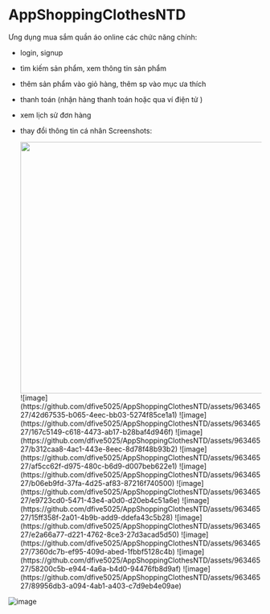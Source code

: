 # AppShoppingClothesNTD
Ưng dụng mua sắm quần áo online
các chức năng chính:
- login, signup
- tìm kiếm sản phẩm, xem thông tin sản phẩm
- thêm sản phẩm vào giỏ hàng, thêm sp vào mục ưa thích
- thanh toán (nhận hàng thanh toán hoặc qua ví điện tử )
- xem lịch sử đơn hàng
- thay đổi thông tin cá nhân
  Screenshots:
  
  <img src="https://github.com/dfive5025/AppShoppingClothesNTD/assets/96346527/42d67535-b065-4eec-bb03-5274f85ce1a1" width=800 height=500>
  ![image](https://github.com/dfive5025/AppShoppingClothesNTD/assets/96346527/42d67535-b065-4eec-bb03-5274f85ce1a1)
  ![image](https://github.com/dfive5025/AppShoppingClothesNTD/assets/96346527/167c5149-c618-4473-ab17-b28baf4d946f)
  ![image](https://github.com/dfive5025/AppShoppingClothesNTD/assets/96346527/b312caa8-4ac1-443e-8eec-8d78f48b93b2)
  ![image](https://github.com/dfive5025/AppShoppingClothesNTD/assets/96346527/af5cc62f-d975-480c-b6d9-d007beb622e1)
  ![image](https://github.com/dfive5025/AppShoppingClothesNTD/assets/96346527/b06eb9fd-37fa-4d25-af83-87216f740500)
  ![image](https://github.com/dfive5025/AppShoppingClothesNTD/assets/96346527/e9723cd0-5471-43e4-a0d0-d20eb4c51a6e)
  ![image](https://github.com/dfive5025/AppShoppingClothesNTD/assets/96346527/15ff358f-2a01-4b9b-add9-ddefa43c5b28)
  ![image](https://github.com/dfive5025/AppShoppingClothesNTD/assets/96346527/e2a66a77-d221-4762-8ce3-27d3acad5d50)
  ![image](https://github.com/dfive5025/AppShoppingClothesNTD/assets/96346527/7360dc7b-ef95-409d-abed-1fbbf5128c4b)
  ![image](https://github.com/dfive5025/AppShoppingClothesNTD/assets/96346527/58200c5b-e944-4a6a-b4d0-94476fb8d9af)
  ![image](https://github.com/dfive5025/AppShoppingClothesNTD/assets/96346527/89956db3-a094-4ab1-a403-c7d9eb4e09ae)
![image](https://github.com/dfive5025/AppShoppingClothesNTD/assets/96346527/e32b12f9-032b-4ba0-95ca-a79db5bb259a)








